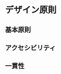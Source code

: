 # デザイン原則

## 基本原則
<!-- デザインの基本的な考え方 -->

## アクセシビリティ
<!-- アクセシビリティへの配慮 -->

## 一貫性
<!-- デザインの一貫性を保つためのルール -->